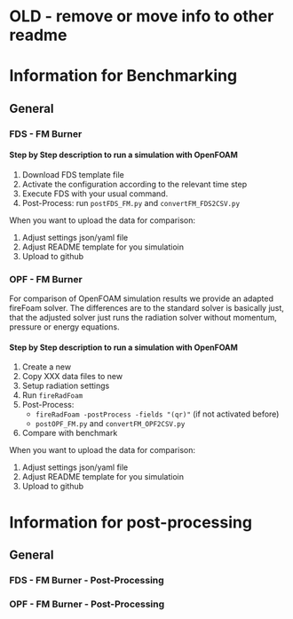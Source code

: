 
# OLD - remove or move info to other readme

# Information for Benchmarking
## General

### FDS - FM Burner 

#### Step by Step description to run a simulation with OpenFOAM
1. Download FDS template file 
2. Activate the configuration according to the relevant time step
3. Execute FDS with your usual command.
4. Post-Process: run `postFDS_FM.py` and `convertFM_FDS2CSV.py`

When you want to upload the data for comparison:
1. Adjust settings json/yaml file
2. Adjust README template for you simulatioin
3. Upload to github


### OPF - FM Burner
For comparison of OpenFOAM simulation results we provide an adapted fireFoam solver.
The differences are to the standard solver is basically just, that the adjusted solver just runs the radiation solver without momentum, pressure or energy equations.


#### Step by Step description to run a simulation with OpenFOAM
1. Create a new <folder>
2. Copy XXX data files to new <folder>
3. Setup radiation settings
4. Run `fireRadFoam`
5. Post-Process: 
   - `fireRadFoam -postProcess -fields "(qr)"` (if not activated before)
   - `postOPF_FM.py` and `convertFM_OPF2CSV.py`
6. Compare with benchmark

When you want to upload the data for comparison:
1. Adjust settings json/yaml file
2. Adjust README template for you simulatioin
3. Upload to github



# Information for post-processing


## General


### FDS - FM Burner - Post-Processing
### OPF - FM Burner - Post-Processing
